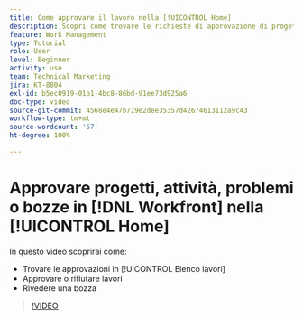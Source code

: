 ```yaml
---
title: Come approvare il lavoro nella [!UICONTROL Home]
description: Scopri come trovare le richieste di approvazione di progetti, attività, problemi e bozze in [!UICONTROL Elenco lavori], quindi approva o rifiuta il lavoro in  [!DNL  Workfront].
feature: Work Management
type: Tutorial
role: User
level: Beginner
activity: use
team: Technical Marketing
jira: KT-8804
exl-id: b5ec0919-01b1-4bc8-86bd-91ee73d925a6
doc-type: video
source-git-commit: 4568e4e47b719e2dee35357d42674613112a9c43
workflow-type: tm+mt
source-wordcount: '57'
ht-degree: 100%

---
```


# Approvare progetti, attività, problemi o bozze in [!DNL Workfront] nella [!UICONTROL Home]

In questo video scoprirai come:

* Trovare le approvazioni in [!UICONTROL Elenco lavori]
* Approvare o rifiutare lavori
* Rivedere una bozza

>[!VIDEO](https://video.tv.adobe.com/v/3447915/?quality=12&learn=on&enablevpops&captions=ita)

<!--
learn more URLs
-->
